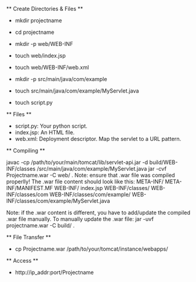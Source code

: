 ** Create Directories & Files **

* mkdir projectname
* cd projectname
* mkdir -p web/WEB-INF
* touch web/index.jsp
* touch web/WEB-INF/web.xml

* mkdir -p src/main/java/com/example
* touch src/main/java/com/example/MyServlet.java

* touch script.py

** Files **

* script.py: Your python script.
* index.jsp: An HTML file. 
* web.xml: Deployment descriptor. Map the servlet to a URL pattern.

** Compiling ** 

javac -cp /path/to/your/main/tomcat/lib/servlet-api.jar -d build/WEB-INF/classes /src/main/java/com/example/MyServlet.java
jar -cvf Projectname.war -C web/ .
Note: ensure that .war file was compiled properlly! The .war file content should look like this:
META-INF/
META-INF/MANIFEST.MF
WEB-INF/
index.jsp
WEB-INF/classes/
WEB-INF/classes/com
WEB-INF/classes/com/example/
WEB-INF/classes/com/example/MyServlet.java

Note: if the .war content is different, you have to add/update the compiled .war file manually. 
To manually update the .war file: jar -uvf projectname.war -C build/ .

** File Transfer ** 

* cp Projectname.war /path/to/your/tomcat/instance/webapps/

** Access **

* http://ip_addr:port/Projectname

